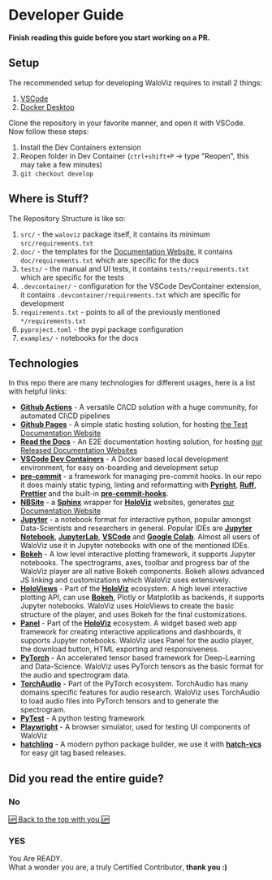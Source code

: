 # Developer Guide

**Finish reading this guide before you start working on a PR.**

## Setup

The recommended setup for developing WaloViz requires to install 2 things:

1. [VSCode](https://code.visualstudio.com/)
2. [Docker Desktop](https://www.docker.com/products/docker-desktop/)

Clone the repository in your favorite manner, and open it with VSCode.  
Now follow these steps:

1. Install the Dev Containers extension
2. Reopen folder in Dev Container (`ctrl+shift+P` -> type "Reopen", this may take a few minutes)
3. `git checkout develop`

## Where is Stuff?

The Repository Structure is like so:

1. `src/` - the `waloviz` package itself, it contains its minimum `src/requirements.txt`
2. `doc/` - the templates for the [Documentation Website](https://waloviz.com), it contains `doc/requirements.txt` which are specific for the docs
3. `tests/` - the manual and UI tests, it contains `tests/requirements.txt` which are specific for the tests
4. `.devcontainer/` - configuration for the VSCode DevContainer extension, it contains `.devcontainer/requirements.txt` which are specific for development
5. `requirements.txt` - points to all of the previously mentioned `*/requirements.txt`
6. `pyproject.toml` - the pypi package configuration
7. `examples/` - notebooks for the docs

## Technologies

In this repo there are many technologies for different usages, here is a list with helpful links:

- [**Github Actions**](https://docs.github.com/en/actions) - A versatile CI\CD solution with a huge community, for automated CI\CD pipelines
- [**Github Pages**](https://pages.github.com/) - A simple static hosting solution, for hosting [the Test Documentation Website](https://alonkellner.com/waloviz/)
- [**Read the Docs**](https://docs.readthedocs.io/en/stable/) - An E2E documentation hosting solution, for hosting [our Released Documentation Websites](https://waloviz.com/)
- [**VSCode Dev Containers**](https://code.visualstudio.com/docs/devcontainers/containers) - A Docker based local development environment, for easy on-boarding and development setup
- [**pre-commit**](https://pre-commit.com/) - a framework for managing pre-commit hooks. In our repo it does mainly static typing, linting and reformatting with [**Pyright**](https://microsoft.github.io/pyright/#/), [**Ruff**](https://docs.astral.sh/ruff/), [**Prettier**](https://prettier.io/docs/en/) and the built-in [**pre-commit-hooks**](https://github.com/pre-commit/pre-commit-hooks).
- [**NBSite**](https://nbsite.holoviz.org/) - a [**Sphinx**](https://www.sphinx-doc.org/en/master/) wrapper for [**HoloViz**](https://holoviz.org/) websites, generates [our Documentation Website](https://waloviz.com/)
- [**Jupyter**](https://jupyter.org/) - a notebook format for interactive python, popular amongst Data-Scientists and researchers in general. Popular IDEs are [**Jupyter Notebook**](https://jupyter.org/), [**JupyterLab**](https://jupyterlab.readthedocs.io/en/latest/), [**VSCode**](https://code.visualstudio.com/) and [**Google Colab**](https://colab.research.google.com/). Almost all users of WaloViz use it in Jupyter notebooks with one of the mentioned IDEs.
- [**Bokeh**](https://bokeh.org/) - A low level interactive plotting framework, it supports Jupyter notebooks. The spectrograms, axes, toolbar and progress bar of the WaloViz player are all native Bokeh components. Bokeh allows advanced JS linking and customizations which WaloViz uses extensively.
- [**HoloViews**](https://holoviews.org/) - Part of the [**HoloViz**](https://holoviz.org/) ecosystem. A high level interactive plotting API, can use [**Bokeh**](https://bokeh.org/), Plotly or Matplotlib as backends, it supports Jupyter notebooks. WaloViz uses HoloViews to create the basic structure of the player, and uses Bokeh for the final customizations.
- [**Panel**](https://github.com/holoviz/panel) - Part of the [**HoloViz**](https://holoviz.org/) ecosystem. A widget based web app framework for creating interactive applications and dashboards, it supports Jupyter notebooks. WaloViz uses Panel for the audio player, the download button, HTML exporting and responsiveness.
- [**PyTorch**](https://pytorch.org/) - An accelerated tensor based framework for Deep-Learning and Data-Science. WaloViz uses PyTorch tensors as the basic format for the audio and spectrogram data.
- [**TorchAudio**](https://pytorch.org/audio/stable/index.html) - Part of the PyTorch ecosystem. TorchAudio has many domains specific features for audio research. WaloViz uses TorchAudio to load audio files into PyTorch tensors and to generate the spectrogram.
- [**PyTest**](https://docs.pytest.org/en/8.2.x/) - A python testing framework
- [**Playwright**](https://playwright.dev/) - A browser simulator, used for testing UI components of WaloViz
- [**hatchling**](https://hatch.pypa.io/latest/) - A modern python package builder, we use it with [**hatch-vcs**](https://github.com/ofek/hatch-vcs) for easy git tag based releases.

## Did you read the entire guide?

### No

[:up: Back to the top with you :up:](#developer-guide)

### YES

You Are READY.  
What a wonder you are, a truly Certified Contributor, **thank you :)**
